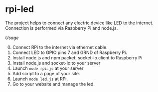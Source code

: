 rpi-led
=======

The project helps to connect any electric device like LED to the internet. Connection is performed via Raspberry Pi and node.js.

*Usage*

0. Connect RPi to the internet via ethernet cable.
1. Connect LED to GPIO pins 7 and GRND of Raspberry Pi.
2. Install node.js and npm packet: socket-io.client to Raspberry Pi
3. Install node.js and socket-io to your server
4. Launch ``node rpi.js`` at your server
5. Add script to a page of your site.
6. Launch ``node led.js`` at RPi.
7. Go to your website and manage the led.
